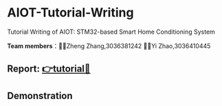 # AIOT-Tutorial-Writing
Tutorial Writing of AIOT: STM32-based Smart Home Conditioning System

**Team members**：👨‍💻Zheng Zhang,3036381242 👩‍💻Yi Zhao,3036410445
## Report: [👉tutorial👀](https://github.com/Yeyeyolo/AIOT-Tutorial-Writing/blob/main/tutorial.md)
## Demonstration
